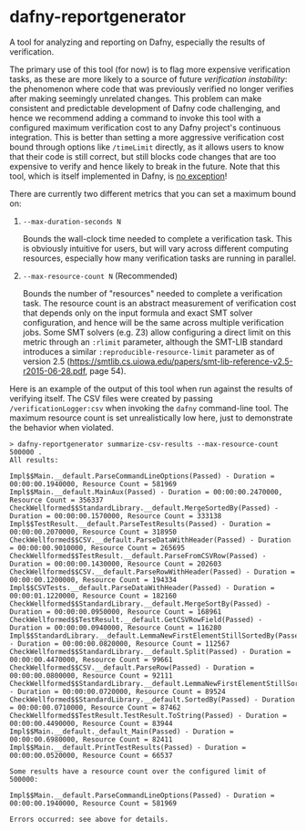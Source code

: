 # dafny-reportgenerator
A tool for analyzing and reporting on Dafny, especially the results of verification.

The primary use of this tool (for now) is to flag more expensive verification tasks, as these are
more likely to a source of future *verification instability*: the phenomenon where code that was previously verified
no longer verifies after making seemingly unrelated changes. This problem can make consistent and predictable development
of Dafny code challenging, and hence we recommend adding a command to invoke this tool with a configured maximum
verification cost to any Dafny project's continuous integration. This is better than setting a more aggressive verification
cost bound through options like `/timeLimit` directly, as it allows users to know that their code is still correct, 
but still blocks code changes that are too expensive to verify and hence likely to break in the future. 
Note that this tool, which is itself implemented in Dafny, is [no exception](.github/workflows/build-and-test.yml)!

There are currently two different metrics that you can set a maximum bound on:

1. `--max-duration-seconds N`

   Bounds the wall-clock time needed to complete a verification task. This is obviously intuitive for users,
   but will vary across different computing resources, especially how many verification tasks are running in parallel.

2. `--max-resource-count N` (Recommended)

   Bounds the number of "resources" needed to complete a verification task. The resource count is an abstract measurement of
   verification cost that depends only on the input formula and exact SMT solver configuration, and hence will be the same
   across multiple verification jobs. Some SMT solvers (e.g. Z3) allow configuring a direct limit on this metric through
   an `:rlimit` parameter, although the SMT-LIB standard introduces a similar `:reproducible-resource-limit` parameter 
   as of version 2.5 (https://smtlib.cs.uiowa.edu/papers/smt-lib-reference-v2.5-r2015-06-28.pdf, page 54).

Here is an example of the output of this tool when run against the results of verifying itself. The CSV files
were created by passing `/verificationLogger:csv` when invoking the `dafny` command-line tool. The maximum resource count
is set unrealistically low here, just to demonstrate the behavior when violated.

```
> dafny-reportgenerator summarize-csv-results --max-resource-count 500000 .
All results: 

Impl$$Main.__default.ParseCommandLineOptions(Passed) - Duration = 00:00:00.1940000, Resource Count = 581969
Impl$$Main.__default.MainAux(Passed) - Duration = 00:00:00.2470000, Resource Count = 356337
CheckWellformed$$StandardLibrary.__default.MergeSortedBy(Passed) - Duration = 00:00:00.1570000, Resource Count = 333138
Impl$$TestResult.__default.ParseTestResults(Passed) - Duration = 00:00:00.2070000, Resource Count = 318950
CheckWellformed$$CSV.__default.ParseDataWithHeader(Passed) - Duration = 00:00:00.9010000, Resource Count = 265695
CheckWellformed$$TestResult.__default.ParseFromCSVRow(Passed) - Duration = 00:00:00.1430000, Resource Count = 202603
CheckWellformed$$CSV.__default.ParseRowWithHeader(Passed) - Duration = 00:00:00.1200000, Resource Count = 194334
Impl$$CSVTests.__default.ParseDataWithHeader(Passed) - Duration = 00:00:01.1220000, Resource Count = 182160
CheckWellformed$$StandardLibrary.__default.MergeSortBy(Passed) - Duration = 00:00:00.0950000, Resource Count = 168961
CheckWellformed$$TestResult.__default.GetCSVRowField(Passed) - Duration = 00:00:00.0940000, Resource Count = 116280
Impl$$StandardLibrary.__default.LemmaNewFirstElementStillSortedBy(Passed) - Duration = 00:00:00.0820000, Resource Count = 112567
CheckWellformed$$StandardLibrary.__default.Split(Passed) - Duration = 00:00:00.4470000, Resource Count = 99661
CheckWellformed$$CSV.__default.ParseRow(Passed) - Duration = 00:00:00.0800000, Resource Count = 92111
CheckWellformed$$StandardLibrary.__default.LemmaNewFirstElementStillSortedBy(Passed) - Duration = 00:00:00.0720000, Resource Count = 89524
CheckWellformed$$StandardLibrary.__default.SortedBy(Passed) - Duration = 00:00:00.0710000, Resource Count = 87462
CheckWellformed$$TestResult.TestResult.ToString(Passed) - Duration = 00:00:00.4490000, Resource Count = 83944
Impl$$Main.__default._default_Main(Passed) - Duration = 00:00:00.6980000, Resource Count = 82411
Impl$$Main.__default.PrintTestResults(Passed) - Duration = 00:00:00.0520000, Resource Count = 66537

Some results have a resource count over the configured limit of 500000:

Impl$$Main.__default.ParseCommandLineOptions(Passed) - Duration = 00:00:00.1940000, Resource Count = 581969

Errors occurred: see above for details.
```